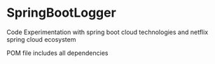 # SpringBootLogger
Code Experimentation with spring boot cloud technologies and netflix spring cloud ecosystem

POM file includes all dependencies